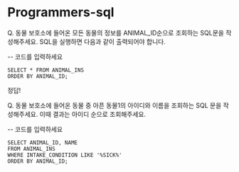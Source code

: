 # Programmers-sql

Q. 동물 보호소에 들어온 모든 동물의 정보를 ANIMAL_ID순으로 조회하는 SQL문을 작성해주세요. SQL을 실행하면 다음과 같이 출력되어야 합니다.

-- 코드를 입력하세요

    SELECT * FROM ANIMAL_INS
    ORDER BY ANIMAL_ID;

정답!

Q. 동물 보호소에 들어온 동물 중 아픈 동물1의 아이디와 이름을 조회하는 SQL 문을 작성해주세요. 이때 결과는 아이디 순으로 조회해주세요.

-- 코드를 입력하세요
````
SELECT ANIMAL_ID, NAME
FROM ANIMAL_INS 
WHERE INTAKE_CONDITION LIKE '%SICK%'
ORDER BY ANIMAL_ID;
````
